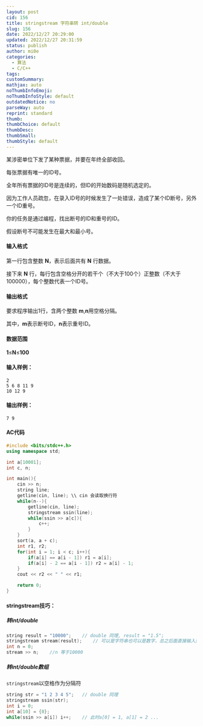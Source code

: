 ```yaml
---
layout: post
cid: 156
title: stringstream 字符串转 int/double
slug: 156
date: 2022/12/27 20:29:00
updated: 2022/12/27 20:31:59
status: publish
author: mi0e
categories: 
  - 算法
  - C/C++
tags: 
customSummary: 
mathjax: auto
noThumbInfoEmoji: 
noThumbInfoStyle: default
outdatedNotice: no
parseWay: auto
reprint: standard
thumb: 
thumbChoice: default
thumbDesc: 
thumbSmall: 
thumbStyle: default
---
```



某涉密单位下发了某种票据，并要在年终全部收回。

每张票据有唯一的ID号。

全年所有票据的ID号是连续的，但ID的开始数码是随机选定的。

因为工作人员疏忽，在录入ID号的时候发生了一处错误，造成了某个ID断号，另外一个ID重号。

你的任务是通过编程，找出断号的ID和重号的ID。

假设断号不可能发生在最大和最小号。

#### 输入格式

第一行包含整数 **N**，表示后面共有 **N** 行数据。

接下来 **N** 行，每行包含空格分开的若干个（不大于100个）正整数（不大于100000），每个整数代表一个ID号。

#### 输出格式

要求程序输出1行，含两个整数 **m**,**n**用空格分隔。

其中，**m**表示断号ID，**n**表示重号ID。

#### 数据范围

**1**≤**N**≤**100**

#### 输入样例：

```
2
5 6 8 11 9 
10 12 9
```

#### 输出样例：

```
7 9
```

#### AC代码

```cpp
#include <bits/stdc++.h>
using namespace std;

int a[10001];
int c, n;

int main(){
	cin >> n;
	string line;
	getline(cin, line);	\\ cin 会读取换行符
	while(n--){
		getline(cin, line);
		stringstream ssin(line);
		while(ssin >> a[c]){
			c++;
		}
	}
	sort(a, a + c);
	int r1, r2;
	for(int i = 1; i < c; i++){
		if(a[i] == a[i - 1]) r1 = a[i];
		if(a[i] - 2 == a[i - 1]) r2 = a[i] - 1;
	}
	cout << r2 << " " << r1;

	return 0;
}
```

#### stringstream技巧：

##### 转int/double

```c++
string result = "10000";	// double 同理, result = "1.5";
stringstream stream(result);	// 可以是字符串也可以是数字，总之后面直接输入到目标变量里面
int n = 0;
stream >> n;	//n 等于10000
```

##### 转int/double数组

`stringstream`以空格作为分隔符

```c++
string str = "1 2 3 4 5";	// double 同理
stringstream ssin(str);
int i = 0;
int a[10] = {0};
while(ssin >> a[i]) i++;	// 此时a[0] = 1, a[1] = 2 ...
```
